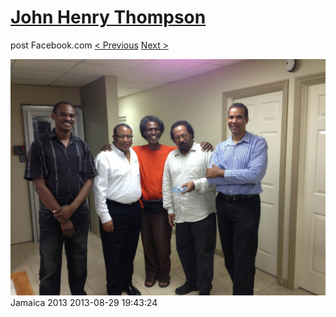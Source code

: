 # [John Henry Thompson](../README.md)
post Facebook.com
[< Previous](2013-08-29-56.md) [Next >](2013-08-29-58.md)

[![](../media/2013-08-29/Jamaica-2068.jpg)](../README.md)
Jamaica 2013
2013-08-29 19:43:24